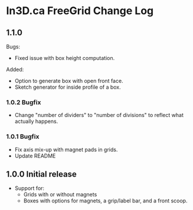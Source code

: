 # In3D.ca FreeGrid Change Log

## 1.1.0

Bugs:
* Fixed issue with box height computation.

Added:
* Option to generate box with open front face.
* Sketch generator for inside profile of a box.

### 1.0.2 Bugfix

* Change "number of dividers" to "number of divisions" to reflect what actually happens.

### 1.0.1 Bugfix

* Fix axis mix-up with magnet pads in grids.
* Update README

## 1.0.0 Initial release

* Support for:
  * Grids with or without magnets
  * Boxes with options for magnets, a grip/label bar, and a front scoop.